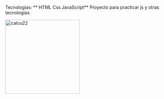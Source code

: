Tecnologías:
**
HTML
Css
JavaScript**
Proyecto para practicar js y otras tecnologias.

<img width="235" alt="calcu22" src="https://user-images.githubusercontent.com/95048921/152381166-93b220df-4585-4960-8527-6e3b15861dfa.png">
